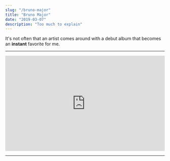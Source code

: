 ```yaml
---
slug: "/bruno-major"
title: "Bruno Major"
date: "2019-03-07"
description: "Too much to explain"
---
```



It's not often that an artist comes around with a debut album that becomes an **instant** favorite for me.

---

<iframe width="100%" height="300" scrolling="no" frameborder="no" allow="autoplay" src="https://w.soundcloud.com/player/?url=https%3A//api.soundcloud.com/tracks/320866635&color=%23ff5500&auto_play=false&hide_related=false&show_comments=true&show_user=true&show_reposts=false&show_teaser=true&visual=true"></iframe>

---